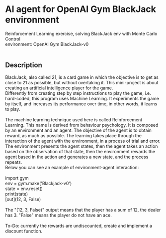 # AI agent for OpenAI Gym BlackJack environment
Reinforcement Learning exercise, solving BlackJack env with Monte Carlo Control<br>
environment: OpenAI Gym BlackJack-v0<br>
<br>
## Description
BlackJack, also called 21, is a card game in which the objective is to get as close to 21 as possible, but without overtaking it. This mini-project is about creating an artificial intelligence player for the game.<br>
Differently from creating step by step instructions to play the game, i.e. hard-coded, this program uses Machine Learning. It experiments the game by itself, and increases its performance over time, in other words, it learns to play.<br>
<br>
The machine learning technique used here is called Reinforcement Learning. This name is derived from behaviour psychology. It is composed by an environment and an agent. The objective of the agent is to obtain reward, as much as possible. The learning takes place through the interaction of the agent with the environment, in a process of trial and error. The environment presents the agent states, then the agent takes an action based on the observation of that state, then the environment rewards the agent based in the action and generates a new state, and the process repeats.<br>
Below you can see an example of environment-agent interaction:<br>
<br>
import gym<br>
env = gym.make('Blackjack-v0')<br>
state = env.reset()<br>
print(state)<br>
[out](12, 3, False)<br>
<br>
The "(12, 3, False)" output means that the player has a sum of 12, the dealer has 3. "False" means the player do not have an ace.<br>
<br>
To-Do: currently the rewards are undiscounted, create and implement a discount function.

